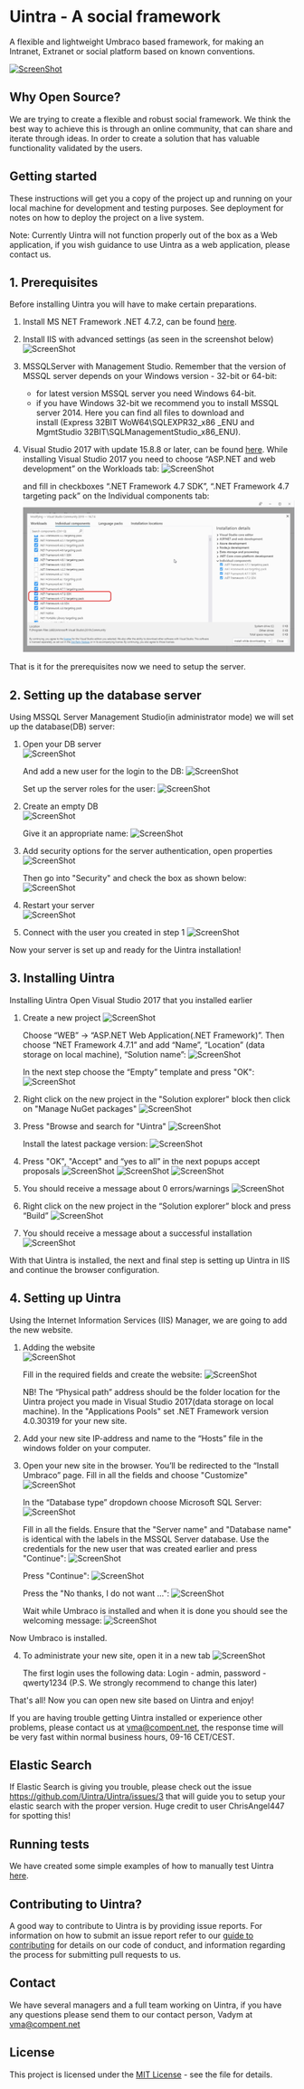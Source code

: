 # Uintra - A social framework
A flexible and lightweight Umbraco based framework, for making an Intranet, Extranet or social platform based on known conventions.

[![ScreenShot](Img/vimeo.png)](https://player.vimeo.com/video/263109862)

## Why Open Source?
We are trying to create a flexible and robust social framework. We think the best way to achieve this is through an online community, that can share and iterate through ideas. In order to create a solution that has valuable functionality validated by the users.

## Getting started
These instructions will get you a copy of the project up and running on your local machine for development and testing purposes. See deployment for notes on how to deploy the project on a live system.

Note: Currently Uintra will not function properly out of the box as a Web application, if you wish guidance to use Uintra as a web application, please contact us.

## 1. Prerequisites
Before installing Uintra you will have to make certain preparations.

1. Install MS NET Framework .NET 4.7.2, can be found [here](https://dotnet.microsoft.com/download/dotnet-framework/net472).

2. Install IIS with advanced settings (as seen in the screenshot below)
![ScreenShot](Img/IIS_settings.png)

3. MSSQLServer with Management Studio.
   Remember that the version of MSSQL server depends on your Windows version - 32-bit or 64-bit: 
    - for latest version MSSQL server you need Windows 64-bit. 
    - if you have Windows 32-bit we recommend you to install MSSQL server 2014. Here you can find all files to download and     
      install (Express 32BIT WoW64\SQLEXPR32_x86 _ENU and MgmtStudio 32BIT\SQLManagementStudio_x86_ENU).

4. Visual Studio 2017 with update 15.8.8 or later, can be found [here](https://visualstudio.microsoft.com/thank-you-downloading-visual-studio/?sku=Community&rel=15). 
While installing Visual Studio 2017 you need to choose “ASP.NET and web development” on the Workloads tab: ![ScreenShot](Img/installation/1.png)

   and fill in checkboxes “.NET Framework 4.7 SDK”, “.NET Framework 4.7  targeting pack” on the Individual components tab:        
   ![ScreenShot](Img/installation/shot_201023_123516.jpg) 

That is it for the prerequisites now we need to setup the server.

## 2. Setting up the database server

Using MSSQL Server Management Studio(in administrator mode) we will set up the database(DB) server:
1.	Open your DB server                           
   ![ScreenShot](Img/installation/3.png)
   
      And add a new user for the login to the DB: ![ScreenShot](Img/installation/4.png)
   
      Set up the server roles for the user: ![ScreenShot](Img/installation/5.png)

2. Create an empty DB                                       
   ![ScreenShot](Img/installation/6.png)
   
   Give it an appropriate name: ![ScreenShot](Img/installation/7.png)

3.	Add security options for the server authentication, open properties ![ScreenShot](Img/installation/8.png)

      Then go into "Security" and check the box as shown below: ![ScreenShot](Img/installation/9.png)

4.	Restart your server                                      
   ![ScreenShot](Img/installation/10.png)

5.	Connect with the user you created in step 1 ![ScreenShot](Img/installation/11.png)

Now your server is set up and ready for the Uintra installation!

## 3. Installing Uintra

Installing Uintra
Open Visual Studio 2017 that you installed earlier
1.	Create a new project ![ScreenShot](Img/installation/12.png)

      Choose “WEB” -> “ASP.NET Web Application(.NET Framework)”. Then choose “NET Framework 4.7.1” and add “Name”, “Location” 
      (data 
      storage on local machine), “Solution name”: ![ScreenShot](Img/installation/13.png)

      In the next step choose the “Empty” template and press "OK": ![ScreenShot](Img/installation/14.png)

2.	Right click on the new project in the "Solution explorer" block then click on "Manage NuGet packages" ![ScreenShot](Img/installation/15.png)

3.	Press "Browse and search for "Uintra" ![ScreenShot](Img/installation/16.png)

      Install the latest package version: ![ScreenShot](Img/installation/17.png)

4.	Press "OK", "Accept" and “yes to all” in the next popups accept proposals ![ScreenShot](Img/installation/18.png) ![ScreenShot](Img/installation/19.png) ![ScreenShot](Img/installation/20.png)

5.	You should receive a message about 0 errors/warnings ![ScreenShot](Img/installation/21.png)

6.	Right click on the new project in the “Solution explorer” block and press “Build” ![ScreenShot](Img/installation/22.png)

7.	You should receive a message about a successful installation ![ScreenShot](Img/installation/23.png)

With that Uintra is installed, the next and final step is setting up Uintra in IIS and continue the browser configuration.

## 4. Setting up Uintra

Using the Internet Information Services (IIS) Manager, we are going to add the new website.
1.	Adding the website                                                 
   ![ScreenShot](Img/installation/24.png)

      Fill in the required fields and create the website: ![ScreenShot](Img/installation/25.png)
      
      NB! The “Physical path” address should be the folder location for the Uintra project you made in Visual Studio 2017(data 
      storage on local machine).
      In the "Applications Pools" set .NET Framework version 4.0.30319 for your new site.

2.	Add your new site IP-address and name to the “Hosts” file in the windows folder on your computer.

3.	Open your new site in the browser. You’ll be redirected to the “Install Umbraco” page. Fill in all the fields and choose "Customize" ![ScreenShot](Img/installation/26.png)

      In the “Database type” dropdown choose Microsoft SQL Server: ![ScreenShot](Img/installation/27.png)

      Fill in all the fields. Ensure that the "Server name" and "Database name" is identical with the labels in the MSSQL Server 
      database. Use the credentials for the new user that was created earlier and press "Continue": 
      ![ScreenShot](Img/installation/28.png)

      Press "Continue": ![ScreenShot](Img/installation/29.png)

      Press the "No thanks, I do not want ...": ![ScreenShot](Img/installation/30.png)

      Wait while Umbraco is installed and when it is done you should see the welcoming message: 
      ![ScreenShot](Img/installation/31.png)

Now Umbraco is installed.

4.	To administrate your new site, open it in a new tab ![ScreenShot](Img/installation/32.png)

      The first login uses the following data:
      Login - admin, password - qwerty1234
      (P.S. We strongly recommend to change this later)

That's all! Now you can open new site based on Uintra and enjoy!

If you are having trouble getting Uintra installed or experience other problems, please contact us at vma@compent.net, the response time will be very fast within normal business hours, 09-16 CET/CEST.

## Elastic Search
If Elastic Search is giving you trouble, please check out the issue https://github.com/Uintra/Uintra/issues/3 that will guide you to setup your elastic search with the proper version. Huge credit to user ChrisAngel447 for spotting this!

## Running tests
We have created some simple examples of how to manually test Uintra [here](Testing.md).

## Contributing to Uintra?
A good way to contribute to Uintra is by providing issue reports. For information on how to submit an issue report refer to our [guide to contributing](CONTRIBUTING.md) for details on our code of conduct, and information regarding the process for submitting pull requests to us.

## Contact
We have several managers and a full team working on Uintra, if you have any questions please send them to our contact person, Vadym at vma@compent.net 

## License
This project is licensed under the [MIT License](LICENSE.md) - see the file for details.
